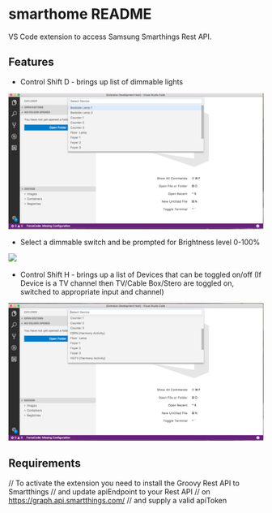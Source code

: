 # smarthome README

VS Code extension to access Samsung Smarthings Rest API.

## Features
 - Control Shift D - brings up list of dimmable lights
 <img src="img/dimmable_sw.png">

 - Select a dimmable switch and be prompted for Brightness level 0-100%
<img src="img/brighness.png">

  - Control Shift H - brings up a list of Devices that can be toggled on/off
    (If Device is a TV channel then TV/Cable Box/Stero are toggled on, switched to
    appropriate input and channel)

<img src="img/toggle_sw.png">


## Requirements

//  To activate the extension you need to install the Groovy Rest API to Smartthings 
//  and update apiEndpoint to your Rest API 
//  on https://graph.api.smartthings.com/
//  and supply a valid apiToken

